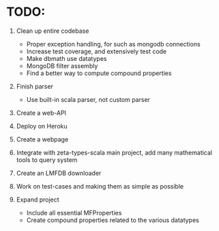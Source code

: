 
# TODO:

1. Clean up entire codebase
    - Proper exception handling, for such as mongodb connections
    - Increase test coverage, and extensively test code
    - Make dbmath use datatypes
    - MongoDB filter assembly
    - Find a better way to compute compound properties

2. Finish parser
    - Use built-in scala parser, not custom parser

3. Create a web-API

4. Deploy on Heroku

5. Create a webpage

6. Integrate with zeta-types-scala main project, add many mathematical tools to query system

7. Create an LMFDB downloader

8. Work on test-cases and making them as simple as possible

9. Expand project
    - Include all essential MFProperties
    - Create compound properties related to the various datatypes
